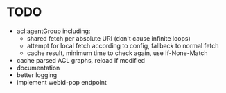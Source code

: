 TODO
====
  - acl:agentGroup including:
    * shared fetch per absolute URI (don't cause infinite loops)
    * attempt for local fetch according to config, fallback to normal fetch
    * cache result, minimum time to check again, use If-None-Match
  - cache parsed ACL graphs, reload if modified
  - documentation
  - better logging
  - implement webid-pop endpoint
